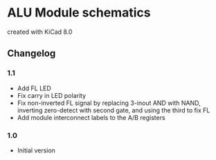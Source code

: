 # ALU Module schematics

created with KiCad 8.0

## Changelog

### 1.1

* Add FL LED
* Fix carry in LED polarity
* Fix non-inverted FL signal by replacing 3-inout AND with NAND, inverting zero-detect with second gate, and using the third to fix FL
* Add module interconnect labels to the A/B registers

### 1.0

* Initial version
